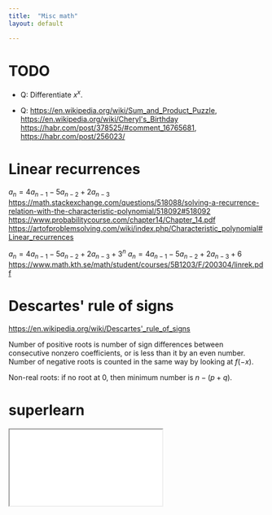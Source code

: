 ```yaml
---
title:  "Misc math"
layout: default

---
```


# TODO

- Q: Differentiate $x^x$.

- Q: <https://en.wikipedia.org/wiki/Sum_and_Product_Puzzle>, <https://en.wikipedia.org/wiki/Cheryl's_Birthday>
  <https://habr.com/post/378525/#comment_16765681>, <https://habr.com/post/256023/>


# Linear recurrences

$a_n = 4a_{n−1} − 5a_{n−2} + 2a_{n−3}$
<https://math.stackexchange.com/questions/518088/solving-a-recurrence-relation-with-the-characteristic-polynomial/518092#518092>
<https://www.probabilitycourse.com/chapter14/Chapter_14.pdf>
<https://artofproblemsolving.com/wiki/index.php/Characteristic_polynomial#Linear_recurrences>

$a_n = 4a_{n−1} − 5a_{n−2} + 2a_{n−3} + 3^n$
$a_n = 4a_{n−1} − 5a_{n−2} + 2a_{n−3} + 6$
<https://www.math.kth.se/math/student/courses/5B1203/F/200304/linrek.pdf>

# Descartes' rule of signs

<https://en.wikipedia.org/wiki/Descartes'_rule_of_signs>

Number of positive roots is number of sign differences between consecutive nonzero coefficients, or is less than it by an even number.
Number of negative roots is counted in the same way by looking at $f(-x)$.

Non-real roots: if no root at 0, then minimum number is $n - (p + q)$.

# superlearn

<iframe class="autoresize nodisplay superlearn-iframe" src="{{ site.superlearn_url }}/ht/asdf2?deckname=math -- misc">
    <p>Your browser does not support iframes.</p>
</iframe>











